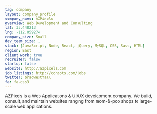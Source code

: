 ```yaml
---
tag: company
layout: company_profile
company_name: AZPixels
overview: Web Development and Consulting
lat: 33.448213
lng: -112.059274
company_size: Small
dev_team_size: 1
stack: [JavaScript, Node, React, jQuery, MySQL, CSS, Sass, HTML]
region: East
client_work: true
recruiter: false
startup: false
website: http://azpixels.com
job_listings: http://cohoots.com/jobs
twitter: bradwestfall
fa: fa-css3
---
```


AZPixels is a Web Applications & UI/UX development company. We build, consult, and maintain websites ranging from mom-&-pop shops to large-scale web applications.
